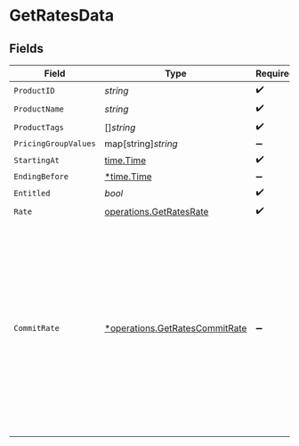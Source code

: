 # GetRatesData


## Fields

| Field                                                                                                                                                                                      | Type                                                                                                                                                                                       | Required                                                                                                                                                                                   | Description                                                                                                                                                                                |
| ------------------------------------------------------------------------------------------------------------------------------------------------------------------------------------------ | ------------------------------------------------------------------------------------------------------------------------------------------------------------------------------------------ | ------------------------------------------------------------------------------------------------------------------------------------------------------------------------------------------ | ------------------------------------------------------------------------------------------------------------------------------------------------------------------------------------------ |
| `ProductID`                                                                                                                                                                                | *string*                                                                                                                                                                                   | :heavy_check_mark:                                                                                                                                                                         | N/A                                                                                                                                                                                        |
| `ProductName`                                                                                                                                                                              | *string*                                                                                                                                                                                   | :heavy_check_mark:                                                                                                                                                                         | N/A                                                                                                                                                                                        |
| `ProductTags`                                                                                                                                                                              | []*string*                                                                                                                                                                                 | :heavy_check_mark:                                                                                                                                                                         | N/A                                                                                                                                                                                        |
| `PricingGroupValues`                                                                                                                                                                       | map[string]*string*                                                                                                                                                                        | :heavy_minus_sign:                                                                                                                                                                         | N/A                                                                                                                                                                                        |
| `StartingAt`                                                                                                                                                                               | [time.Time](https://pkg.go.dev/time#Time)                                                                                                                                                  | :heavy_check_mark:                                                                                                                                                                         | N/A                                                                                                                                                                                        |
| `EndingBefore`                                                                                                                                                                             | [*time.Time](https://pkg.go.dev/time#Time)                                                                                                                                                 | :heavy_minus_sign:                                                                                                                                                                         | N/A                                                                                                                                                                                        |
| `Entitled`                                                                                                                                                                                 | *bool*                                                                                                                                                                                     | :heavy_check_mark:                                                                                                                                                                         | N/A                                                                                                                                                                                        |
| `Rate`                                                                                                                                                                                     | [operations.GetRatesRate](../../models/operations/getratesrate.md)                                                                                                                         | :heavy_check_mark:                                                                                                                                                                         | N/A                                                                                                                                                                                        |
| `CommitRate`                                                                                                                                                                               | [*operations.GetRatesCommitRate](../../models/operations/getratescommitrate.md)                                                                                                            | :heavy_minus_sign:                                                                                                                                                                         | The rate that will be used to rate a product when it is paid for by a commit. This feature requires opt-in before it can be used. Please contact Metronome support to enable this feature. |